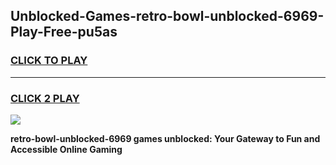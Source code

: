 
## Unblocked-Games-retro-bowl-unblocked-6969-Play-Free-pu5as
<h3>
<a href="https://premium76.site?title=retro-bowl-unblocked-6969&ref=12A">CLICK TO PLAY</a></h3>
<hr>

<h3>
<a href="https://premium76.site?title=retro-bowl-unblocked-6969&ref=12A">CLICK 2 PLAY</a>
  
</h3>

<a href="https://premium76.site?title=retro-bowl-unblocked-6969&ref=12A"><img src="https://clearcache.store/games.png"></a>


**retro-bowl-unblocked-6969 games unblocked: Your Gateway to Fun and Accessible Online Gaming**
